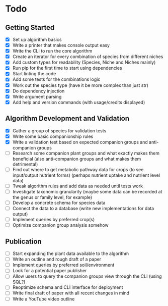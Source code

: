 # Todo

## Getting Started
- [x] Set up algorithm basics
- [x] Write a printer that makes console output easy
- [x] Write the CLI to run the core algorithm
- [x] Create an iterator for every combination of species from different niches
- [x] Add custom types for readability (Species, Niche and Niches mainly)
- [x] Run pip for the first time to start using dependencies
- [x] Start linting the code
- [x] Add some tests for the combinations logic
- [x] Work out the species type (have it be more complex than just str)
- [x] Do dependency injection
- [x] Write argument parsing
- [x] Add help and version commands (with usage/credits displayed)

## Algorithm Development and Validation
- [x] Gather a group of species for validation tests
- [x] Write some basic companionship rules
- [x] Write a validation test based on expected companion groups and anti-companion groups
- [ ] Research some companion plant groups and what exactly makes them beneficial (also anti-companion groups and what makes them detrimental)
- [ ] Find out where to get metabolic pathway data for crops (to see input/output nutrient forms) (perhaps nutrient uptake and nutrient level data)
- [ ] Tweak algorithm rules and add data as needed until tests work
- [ ] Investigate taxonomic granularity (maybe some data can be recorded at the genus or family level, for example)
- [ ] Develop a concrete schema for species data
- [ ] Connect the data to a database (write new implementations for data output)
- [ ] Implement queries by preferred crop(s)
- [ ] Optimize companion group analysis somehow

## Publication
- [ ] Start expanding the plant data available to the algorithm
- [ ] Write an outline and rough draft of a paper
- [ ] Implement queries by preferred soil/environment
- [ ] Look for a potential paper publisher
- [ ] Allow users to query the companion groups view through the CLI (using SQL?)
- [ ] Reoptimize schema and CLI interface for deployment
- [ ] Write final draft of paper with all recent changes in mind
- [ ] Write a YouTube video outline